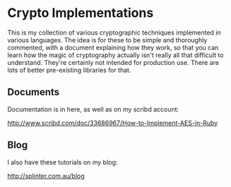 Crypto Implementations
======================

This is my collection of various cryptographic techniques implemented in various languages.
The idea is for these to be simple and thoroughly commented, with a document explaining how they work, so that you can learn how the magic of cryptography actually isn't really all that difficult to understand.
They're certainly not intended for production use. There are lots of better pre-existing libraries for that.

Documents
---------
Documentation is in here, as well as on my scribd account:

http://www.scribd.com/doc/33686967/How-to-Implement-AES-in-Ruby

Blog
----
I also have these tutorials on my blog:

http://splinter.com.au/blog